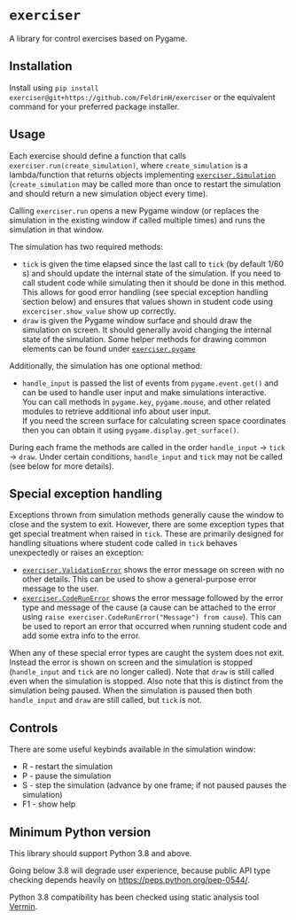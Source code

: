 # `exerciser`

A library for control exercises based on Pygame.

## Installation

Install using `pip install exerciser@git+https://github.com/FeldrinH/exerciser` or the equivalent command for your preferred package installer.

## Usage

Each exercise should define a function that calls `exerciser.run(create_simulation)`, where `create_simulation` is a lambda/function that returns objects implementing [`exerciser.Simulation`](/exerciser/_shared.py) (`create_simulation` may be called more than once to restart the simulation and should return a new simulation object every time).

Calling `exerciser.run` opens a new Pygame window (or replaces the simulation in the existing window if called multiple times) and runs the simulation in that window.

The simulation has two required methods:
* `tick` is given the time elapsed since the last call to `tick` (by default 1/60 s) and should update the internal state of the simulation.
If you need to call student code while simulating then it should be done in this method.
This allows for good error handling (see special exception handling section below) and ensures that values shown in student code using `excerciser.show_value` show up correctly.
* `draw` is given the Pygame window surface and should draw the simulation on screen. It should generally avoid changing the internal state of the simulation.
Some helper methods for drawing common elements can be found under [`exerciser.pygame`](/exerciser/pygame.py)

Additionally, the simulation has one optional method:
* `handle_input` is passed the list of events from `pygame.event.get()` and can be used to handle user input and make simulations interactive.  
You can call methods in `pygame.key`, `pygame.mouse`, and other related modules to retrieve additional info about user input.  
If you need the screen surface for calculating screen space coordinates then you can obtain it using `pygame.display.get_surface()`.

During each frame the methods are called in the order `handle_input` -> `tick` -> `draw`. Under certain conditions, `handle_input` and `tick` may not be called (see below for more details).

## Special exception handling

Exceptions thrown from simulation methods generally cause the window to close and the system to exit. However, there are some exception types that get special treatment when raised in `tick`. These are primarily designed for handling situations where student code called in `tick` behaves unexpectedly or raises an exception:

* [`exerciser.ValidationError`](/exerciser/_shared.py) shows the error message on screen with no other details. This can be used to show a general-purpose error message to the user.
* [`exerciser.CodeRunError`](/exerciser/_shared.py) shows the error message followed by the error type and message of the cause (a cause can be attached to the error using `raise exerciser.CodeRunError("Message") from cause`). This can be used to report an error that occurred when running student code and add some extra info to the error.

When any of these special error types are caught the system does not exit. Instead the error is shown on screen and the simulation is stopped (`handle_input` and `tick` are no longer called). Note that `draw` is still called even when the simulation is stopped. Also note that this is distinct from the simulation being paused. When the simulation is paused then both `handle_input` and `draw` are still called, but `tick` is not.

## Controls

There are some useful keybinds available in the simulation window:

* R - restart the simulation
* P - pause the simulation
* S - step the simulation (advance by one frame; if not paused pauses the simulation)
* F1 - show help

## Minimum Python version

This library should support Python 3.8 and above.

Going below 3.8 will degrade user experience, because public API type checking depends heavily on https://peps.python.org/pep-0544/.

Python 3.8 compatibility has been checked using static analysis tool [Vermin](https://github.com/netromdk/vermin).

